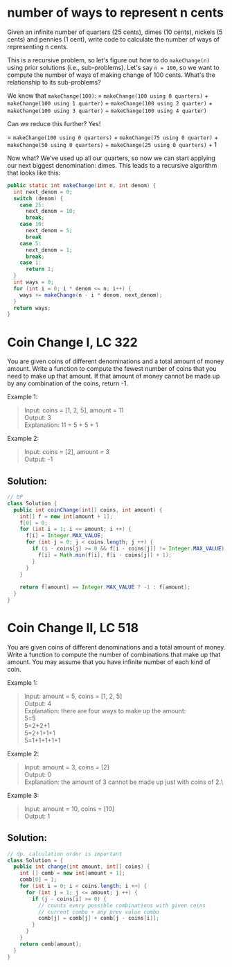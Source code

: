 # number of ways to represent n cents
Given an infinite number of quarters (25 cents), dimes (10 cents), nickels (5 cents) and pennies (1 cent), write code to calculate the number of ways of representing n cents.

This is a recursive problem, so let's figure out how to do `makeChange(n)` using prior solutions (i.e., sub-problems). Let's say `n = 100`, so we want to compute the number of ways of making change of 100 cents. What's the relationship to its sub-problems?

We know that `makeChange(100)`:
= `makeChange(100 using 0 quarters)` + `makeChange(100 using 1 quarter)` + `makeChange(100 using 2 quarter)` + `makeChange(100 using 3 quarter)` + `makeChange(100 using 4 quarter)`

Can we reduce this further? Yes!

= `makeChange(100 using 0 quarters)` + `makeChange(75 using 0 quarter)` + `makeChange(50 using 0 quarters)` + `makeChange(25 using 0 quarters)` + 1

Now what? We’ve used up all our quarters, so now we can start applying our next biggest denomination: dimes.
This leads to a recursive algorithm that looks like this:
```java
public static int makeChange(int n, int denom) {
  int next_denom = 0;
  switch (denom) {
    case 25:
      next_denom = 10;
      break;
    case 10:
      next_denom = 5;
      break
    case 5:
      next_denom = 1;
      break;
    case 1:
      return 1;
  }
  int ways = 0;
  for (int i = 0; i * denom <= n; i++) {
    ways += makeChange(n - i * denom, next_denom);
  }
  return ways;
}
```

# Coin Change I, LC 322
You are given coins of different denominations and a total amount of money amount. Write a function to compute the fewest number of coins that you need to make up that amount. If that amount of money cannot be made up by any combination of the coins, return -1.

Example 1:

>Input: coins = [1, 2, 5], amount = 11\
>Output: 3 \
>Explanation: 11 = 5 + 5 + 1

Example 2:

>Input: coins = [2], amount = 3\
>Output: -1

## Solution:
```java
// DP
class Solution {
  public int coinChange(int[] coins, int amount) {
    int[] f = new int[amount + 1];
    f[0] = 0;
    for (int i = 1; i <= amount; i ++) {
      f[i] = Integer.MAX_VALUE;
      for (int j = 0; j < coins.length; j ++) {
        if (i - coins[j] >= 0 && f[i - coins[j]] != Integer.MAX_VALUE) {
          f[i] = Math.min(f[i], f[i - coins[j]] + 1);
        }
      }
    }
    
    return f[amount] == Integer.MAX_VALUE ? -1 : f[amount];
  }
}
```


# Coin Change II, LC 518
You are given coins of different denominations and a total amount of money. Write a function to compute the number of combinations that make up that amount. You may assume that you have infinite number of each kind of coin.

Example 1:
>Input: amount = 5, coins = [1, 2, 5]\
>Output: 4\
>Explanation: there are four ways to make up the amount:\
>5=5\
>5=2+2+1\
>5=2+1+1+1\
>5=1+1+1+1+1

Example 2:
>Input: amount = 3, coins = [2]\
>Output: 0\
>Explanation: the amount of 3 cannot be made up just with coins of 2.\

Example 3:
>Input: amount = 10, coins = [10]\
Output: 1

## Solution:
```java
// dp. calculation order is important
class Solution = {
  public int change(int amount, int[] coins) {
    int [] comb = new int[amount + 1];
    comb[0] = 1;
    for (int i = 0; i < coins.length; i ++) {
      for (int j = 1; j <= amount; j ++) {
        if (j - coins[i] >= 0) {
          // counts every possible combinations with given coins
          // current combo + any prev value combo
          comb[j] = comb[j] + comb[j - coins[i]];
        }
      }
    }
    return comb[amount];
  }
}
```